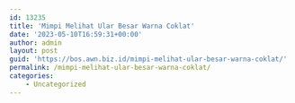 ```yaml
---
id: 13235
title: 'Mimpi Melihat Ular Besar Warna Coklat'
date: '2023-05-10T16:59:31+00:00'
author: admin
layout: post
guid: 'https://bos.awn.biz.id/mimpi-melihat-ular-besar-warna-coklat/'
permalink: /mimpi-melihat-ular-besar-warna-coklat/
categories:
    - Uncategorized
---
```



